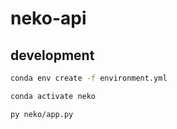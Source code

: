 # neko-api

## development

```bash
conda env create -f environment.yml

conda activate neko

py neko/app.py
```
